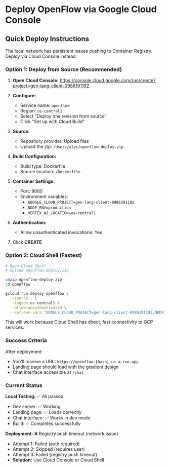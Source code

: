 # Deploy OpenFlow via Google Cloud Console

## Quick Deploy Instructions

The local network has persistent issues pushing to Container Registry. Deploy via Cloud Console instead:

### Option 1: Deploy from Source (Recommended)

1. **Open Cloud Console:**
   https://console.cloud.google.com/run/create?project=gen-lang-client-0986191192

2. **Configure:**
   - Service name: `openflow`
   - Region: `us-central1`
   - Select "Deploy one revision from source"
   - Click "Set up with Cloud Build"

3. **Source:**
   - Repository provider: Upload files
   - Upload the zip: `/Users/alec/openflow-deploy.zip`
   
4. **Build Configuration:**
   - Build type: Dockerfile
   - Source location: `/Dockerfile`

5. **Container Settings:**
   - Port: 8080
   - Environment variables:
     - `GOOGLE_CLOUD_PROJECT=gen-lang-client-0986191192`
     - `NODE_ENV=production`
     - `VERTEX_AI_LOCATION=us-central1`

6. **Authentication:**
   - Allow unauthenticated invocations: Yes

7. Click **CREATE**

### Option 2: Cloud Shell (Fastest)

```bash
# Open Cloud Shell
# Upload openflow-deploy.zip

unzip openflow-deploy.zip
cd openflow

gcloud run deploy openflow \
  --source . \
  --region us-central1 \
  --allow-unauthenticated \
  --set-env-vars "GOOGLE_CLOUD_PROJECT=gen-lang-client-0986191192,NODE_ENV=production,VERTEX_AI_LOCATION=us-central1"
```

This will work because Cloud Shell has direct, fast connectivity to GCP services.

### Success Criteria

After deployment:
- You'll receive a URL: `https://openflow-[hash]-uc.a.run.app`
- Landing page should load with the gradient design
- Chat interface accessible at `/chat`

### Current Status

**Local Testing:** ✅ All passed
- Dev server: ✅ Working
- Landing page: ✅ Loads correctly
- Chat interface: ✅ Works in dev mode  
- Build: ✅ Completes successfully

**Deployment:** ❌ Registry push timeout (network issue)
- Attempt 1: Failed (auth required)
- Attempt 2: Skipped (requires user)
- Attempt 3: Failed (registry push timeout)
- **Solution:** Use Cloud Console or Cloud Shell

